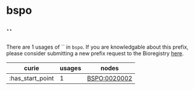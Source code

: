 # bspo

## ``

There are 1 usages of `` in `bspo`.
If you are knowledgable about this prefix, please consider submitting a new prefix
request to the Bioregistry [here](https://github.com/biopragmatics/bioregistry/issues/new?assignees=cthoyt&labels=New%2CPrefix&template=new-prefix.yml&title=%5BResource%5D%3A%20).

| curie            |   usages | nodes                                                       |
|------------------|----------|-------------------------------------------------------------|
| :has_start_point |        1 | [BSPO:0020002](http://purl.obolibrary.org/obo/BSPO_0020002) |

